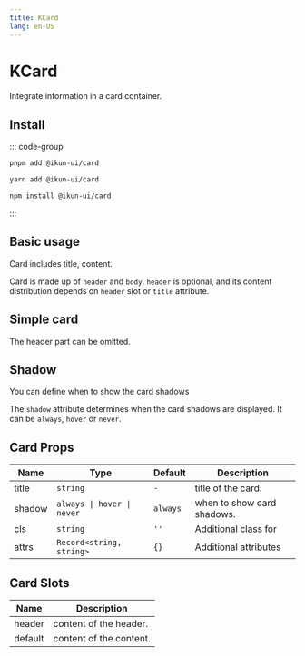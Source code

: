 ```yaml
---
title: KCard
lang: en-US
---
```


# KCard

Integrate information in a card container.

## Install

::: code-group

```bash [pnpm]
pnpm add @ikun-ui/card
```

```bash [yarn]
yarn add @ikun-ui/card
```

```bash [npm]
npm install @ikun-ui/card
```

:::

## Basic usage

Card includes title, content.

Card is made up of `header` and `body`. `header` is optional, and its content distribution depends on `header` slot or `title` attribute.

<demo src="card/basic.svelte" github='Card'></demo>

## Simple card

The header part can be omitted.

<demo src="card/simple-card.svelte" github='Card'></demo>

## Shadow

You can define when to show the card shadows

The `shadow` attribute determines when the card shadows are displayed. It can be `always`, `hover` or `never`.

<demo src="card/shadow.svelte" github='Card'></demo>

## Card Props

| Name   | Type                       | Default  | Description                |
| ------ | -------------------------- | -------- | -------------------------- |
| title  | `string`                   | `-`      | title of the card.         |
| shadow | `always \| hover \| never` | `always` | when to show card shadows. |
| cls    | `string`                   | `''`     | Additional class for       |
| attrs  | `Record<string, string>`   | `{}`     | Additional attributes      |

## Card Slots

| Name    | Description             |
| ------- | ----------------------- |
| header  | content of the header.  |
| default | content of the content. |
